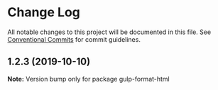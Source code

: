 # Change Log

All notable changes to this project will be documented in this file.
See [Conventional Commits](https://conventionalcommits.org) for commit guidelines.

## 1.2.3 (2019-10-10)

**Note:** Version bump only for package gulp-format-html
